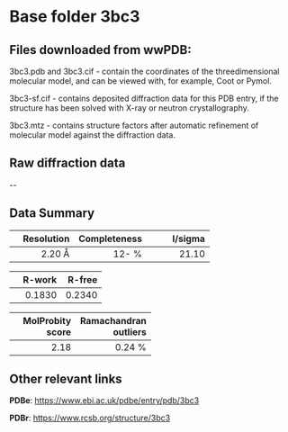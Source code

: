 # Base folder 3bc3

## Files downloaded from wwPDB:

3bc3.pdb and 3bc3.cif - contain the coordinates of the threedimensional molecular model, and can be viewed with, for example, Coot or Pymol.

3bc3-sf.cif - contains deposited diffraction data for this PDB entry, if the structure has been solved with X-ray or neutron crystallography.

3bc3.mtz - contains structure factors after automatic refinement of molecular model against the diffraction data.

## Raw diffraction data

--<br> 

## Data Summary
|   | Resolution | Completeness| I/sigma |
|---|-------------:|----------------:|--------------:|
|   |2.20 Å|  12- %|<img width=50/>21.10|

|   | **R-work**| **R-free**   
|---|-------------:|----------------:|           
||0.1830|0.2340|

|   |**MolProbity<br>score**| **Ramachandran<br>outliers** 
|---|-------------:|----------------:|
||2.18|0.24 %|

## Other relevant links 
**PDBe**:  https://www.ebi.ac.uk/pdbe/entry/pdb/3bc3
 
**PDBr**: https://www.rcsb.org/structure/3bc3 

